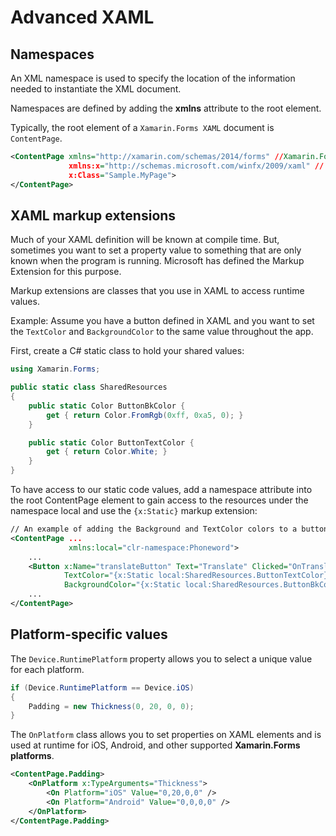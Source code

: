 # Advanced XAML

## Namespaces

An XML namespace is used to specify the location of the information needed to instantiate the XML document.

Namespaces are defined by adding the **xmlns** attribute to the root element.

Typically, the root element of a `Xamarin.Forms XAML` document is `ContentPage`.

```xml
<ContentPage xmlns="http://xamarin.com/schemas/2014/forms" //Xamarin.Forms
             xmlns:x="http://schemas.microsoft.com/winfx/2009/xaml" // XAML
             x:Class="Sample.MyPage">
</ContentPage>
```

## XAML markup extensions

Much of your XAML definition will be known at compile time. But, sometimes you want to set a property value to something that are only known when the program is running. Microsoft has defined the Markup Extension for this purpose.

Markup extensions are classes that you use in XAML to access runtime values.

Example: Assume you have a button defined in XAML and you want to set the `TextColor` and `BackgroundColor` to the same value throughout the app.

First, create a C# static class to hold your shared values:

```cs
using Xamarin.Forms;

public static class SharedResources
{
    public static Color ButtonBkColor {
        get { return Color.FromRgb(0xff, 0xa5, 0); }
    }

    public static Color ButtonTextColor {
        get { return Color.White; }
    }
}
```

To have access to our static code values, add a namespace attribute into the root ContentPage element to gain access to the resources under the namespace local and use the `{x:Static}` markup extension:

```xml
// An example of adding the Background and TextColor colors to a button
<ContentPage ...
             xmlns:local="clr-namespace:Phoneword">
    ...
    <Button x:Name="translateButton" Text="Translate" Clicked="OnTranslate"
            TextColor="{x:Static local:SharedResources.ButtonTextColor}"
            BackgroundColor="{x:Static local:SharedResources.ButtonBkColor}" />
    ...
</ContentPage>
```

## Platform-specific values

The `Device.RuntimePlatform` property allows you to select a unique value for each platform.

```cs
if (Device.RuntimePlatform == Device.iOS)
{
    Padding = new Thickness(0, 20, 0, 0);
}
```

The `OnPlatform` class allows you to set properties on XAML elements and is used at runtime for iOS, Android, and other supported **Xamarin.Forms platforms**.

```xml
<ContentPage.Padding>
    <OnPlatform x:TypeArguments="Thickness">
        <On Platform="iOS" Value="0,20,0,0" />
        <On Platform="Android" Value="0,0,0,0" />
    </OnPlatform>
</ContentPage.Padding>
```